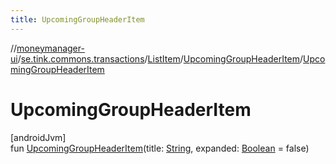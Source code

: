 ```yaml
---
title: UpcomingGroupHeaderItem
---
```

//[moneymanager-ui](../../../../index.html)/[se.tink.commons.transactions](../../index.html)/[ListItem](../index.html)/[UpcomingGroupHeaderItem](index.html)/[UpcomingGroupHeaderItem](-upcoming-group-header-item.html)



# UpcomingGroupHeaderItem



[androidJvm]\
fun [UpcomingGroupHeaderItem](-upcoming-group-header-item.html)(title: [String](https://kotlinlang.org/api/latest/jvm/stdlib/kotlin/-string/index.html), expanded: [Boolean](https://kotlinlang.org/api/latest/jvm/stdlib/kotlin/-boolean/index.html) = false)




